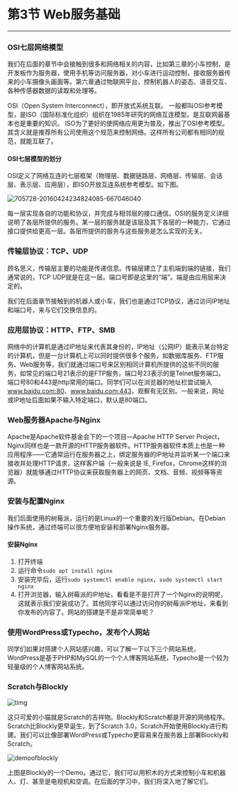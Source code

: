 # 第3节 Web服务基础

---

### OSI七层网络模型

我们在后面的章节中会接触到很多和网络相关的内容，比如第三章的小车控制，是开发板作为服务器，使用手机等访问服务器，对小车进行运动控制，接收服务器传来的小车摄像头画面等。第六章通过物联网平台，控制机器人的姿态、语音交互、各种传感器数据的读取和处理等。

OSI（Open System Interconnect），即开放式系统互联。 一般都叫OSI参考模型，是ISO（国际标准化组织）组织在1985年研究的网络互连模型。是互联网最基本也是重要的知识。
ISO为了更好的使网络应用更为普及，推出了OSI参考模型。其含义就是推荐所有公司使用这个规范来控制网络。这样所有公司都有相同的规范，就能互联了。

#### OSI七层模型的划分

OSI定义了网络互连的七层框架（物理层、数据链路层、网络层、传输层、会话层、表示层、应用层），即ISO开放互连系统参考模型。如下图。

![705728-20160424234824085-667046040](https://md.hass.live/705728-20160424234824085-667046040.png)

每一层实现各自的功能和协议，并完成与相邻层的接口通信。OSI的服务定义详细说明了各层所提供的服务。某一层的服务就是该层及其下各层的一种能力，它通过接口提供给更高一层。各层所提供的服务与这些服务是怎么实现的无关。

### 传输层协议：TCP、UDP

顾名思义，传输层主要的功能是传递信息。传输层建立了主机端到端的链接，我们通常说的，TCP UDP就是在这一层。端口号即是这里的“端”。端是由应用层来决定的。

我们在后面章节接触到的机器人或小车，我们也是通过TCP协议，通过访问IP地址和端口号，来与它们交换信息的。

### 应用层协议：HTTP、FTP、SMB

网络中的计算机是通过IP地址来代表其身份的，IP地址（公网IP）能表示某台特定的计算机，但是一台计算机上可以同时提供很多个服务，如数据库服务、FTP服务、Web服务等，我们就通过端口号来区别相同计算机所提供的这些不同的服务，如常见的端口号21表示的是FTP服务，端口号23表示的是Telnet服务端口。端口号80和443是http常用的端口。同学们可以在浏览器的地址栏尝试输入<www.baidu.com:80>、<www.baidu.com:443>，观察有无区别。一般来说，网址或IP地址后面如果不输入特定端口，默认是80端口。

### Web服务器Apache与Nginx

Apache是Apache软件基金会下的一个项目—Apache HTTP Server Project，Nginx同样也是一款开源的HTTP服务器软件。HTTP服务器软件本质上也是一种应用程序——它通常运行在服务器之上，绑定服务器的IP地址并监听某一个端口来接收并处理HTTP请求，这样客户端（一般来说是 IE, Firefox，Chrome这样的浏览器）就能够通过HTTP协议来获取服务器上的网页、文档、音频、视频等等资源。

### 安装与配置Nginx

我们后面使用的树莓派，运行的是Linux的一个重要的发行版Debian。在Debian操作系统，通过终端可以很方便地安装和部署Nginx服务器。

#### 安装Nginx

1. 打开终端
2. 运行命令`sudo apt install nginx`
3. 安装完毕后，运行`sudo systemctl enable nginx`，`sudo systemctl start nginx`
4. 打开浏览器，输入树莓派的IP地址，看看是不是打开了一个Nginx的说明呢，这就表示我们安装成功了。其他同学可以通过访问你的树莓派IP地址，来看到你发布的内容了。网站的搭建是不是非常简单呢？

### 使用WordPress或Typecho，发布个人网站

同学们如果对搭建个人网站感兴趣，可以了解一下以下三个网站系统，WordPress是基于PHP和MySQL的一个个人博客网站系统，Typecho是一个较为轻量级的个人博客网站系统。

### Scratch与Blockly

![timg](https://md.hass.live/timg.jpg)

这只可爱的小猫就是Scratch的吉祥物。Blockly和Scratch都是开源的网络程序。Scratch比Blockly更早诞生，到了Scratch 3.0，Scratch开始使用Blockly进行构建。我们可以比像部署WordPress或Typecho更容易来在服务器上部署Blockly和Scratch。

![demoofblockly](https://md.hass.live/%E5%BE%AE%E4%BF%A1%E6%88%AA%E5%9B%BE_20190717113246.png)

上图是Blockly的一个Demo。通过它，我们可以用积木的方式来控制小车和机器人、灯、甚至是电视机和空调。在后面的学习中，我们将深入地了解它们。
